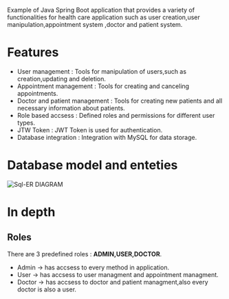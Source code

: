 Example of Java Spring Boot application that provides a variety of functionalities for health care application such as user creation,user manipulation,appointment system ,doctor and patient system.

# Features
+ User management : Tools for manipulation of users,such as creation,updating and deletion.
+ Appointment management : Tools for creating and canceling appointments.
+ Doctor and patient management : Tools for creating new patients and all necessary information about patients.
+ Role based accsess : Defined roles and permissions for different user types.
+ JTW Token : JWT Token is used for authentication.
+ Database integration : Integration with MySQL for data storage.

# Database model and enteties
![Sql-ER DIAGRAM](https://github.com/asc108/Doctor-Appointment-System/assets/32851529/de880893-cd27-48c1-821b-ffde9f5ea8ed)

# In depth
## Roles
There are 3 predefined roles : **ADMIN,USER,DOCTOR**.
+ Admin -> has accsess to every method in application.
+ User -> has accsess to user managment and appointment managment.
+ Doctor -> has accsess to doctor and patient managment,also every doctor is also a user.



